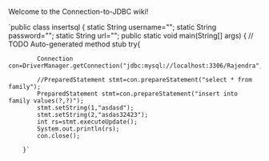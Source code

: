 Welcome to the Connection-to-JDBC wiki!


`public class insertsql {
	static String username="";
	static String password="";
	static String url="";
	public static void main(String[] args) {
		// TODO Auto-generated method stub
		try{
			  
			  
			Connection con=DriverManager.getConnection("jdbc:mysql://localhost:3306/Rajendra","root","sandy");
			  
			//PreparedStatement stmt=con.prepareStatement("select * from family"); 
			PreparedStatement stmt=con.prepareStatement("insert into family values(?,?)");
			stmt.setString(1,"asdasd");
			stmt.setString(2,"asdas32423");
			int rs=stmt.executeUpdate();  
			System.out.println(rs); 
			con.close();
			
		}`